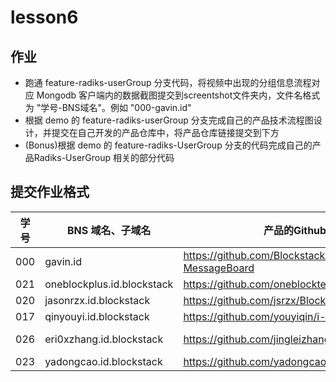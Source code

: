 # lesson6

## 作业

- 跑通 feature-radiks-userGroup 分支代码，将视频中出现的分组信息流程对应 Mongodb 客户端内的数据截图提交到screentshot文件夹内，文件名格式为 "学号-BNS域名"。例如 "000-gavin.id"
- 根据 demo 的 feature-radiks-userGroup 分支完成自己的产品技术流程图设计，并提交在自己开发的产品仓库中，将产品仓库链接提交到下方
- (Bonus)根据 demo 的 feature-radiks-UserGroup 分支的代码完成自己的产品Radiks-UserGroup 相关的部分代码


## 提交作业格式

| 学号 |BNS 域名、子域名 | 产品的Github 仓库地址 | 部署Netlify的地址 |
|---|---|---|---|
| 000 | gavin.id | https://github.com/BlockstackYikuaiCourse/Blockstack-MessageBoard | https://bsmessboard.netlify.com/ |
| 021 | oneblockplus.id.blockstack | https://github.com/oneblocktest/blockstack-mind | https://blockstack-mind.netlify.com/ |
| 020 | jasonrzx.id.blockstack | https://github.com/jsrzx/BlockstackPan | https://pan-blockstack.netlify.com/ |
| 017 | qinyouyi.id.blockstack | https://github.com/youyiqin/i-mages | https://i-mages.netlify.com/ |
| 026 | eri0xzhang.id.blockstack | https://github.com/jingleizhang/Blockstack-AuthDemo | https://blackstack-auth-demo.netlify.com/ |
| 023 | yadongcao.id.blockstack | https://github.com/yadongcao/interbank_exchange | https://interbankexchange.netlify.com/ |
